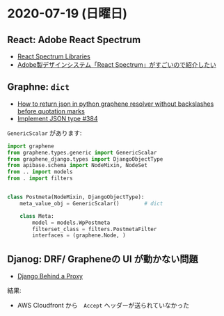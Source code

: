 # 2020-07-19 (日曜日)

## React: Adobe React Spectrum

- [React Spectrum Libraries](https://react-spectrum.adobe.com/index.html)
- [Adobe製デザインシステム「React Spectrum」がすごいので紹介したい](https://qiita.com/so99ynoodles/items/bc924b7ee8c265b09723)

## Graphne: `dict` 

- [How to return json in python graphene resolver without backslashes before quotation marks](https://stackoverflow.com/questions/51837996/how-to-return-json-in-python-graphene-resolver-without-backslashes-before-quotat)
- [Implement JSON type #384](https://github.com/graphql-python/graphene/issues/384)


`GenericScalar` があります:

~~~py
import graphene
from graphene.types.generic import GenericScalar
from graphene_django.types import DjangoObjectType
from apibase.schema import NodeMixin, NodeSet
from .. import models
from . import filters


class Postmeta(NodeMixin, DjangoObjectType):
    meta_value_obj = GenericScalar()        # dict 

    class Meta:
        model = models.WpPostmeta
        filterset_class = filters.PostmetaFilter
        interfaces = (graphene.Node, )
~~~

## Djanog: DRF/ Grapheneの UI が動かない問題

- [Django Behind a Proxy](https://medium.com/workindia-in/django-behind-a-proxy-fefa91d337fd)

結果:

- AWS Cloudfront から　`Accept` ヘッダーが送られていなかった
